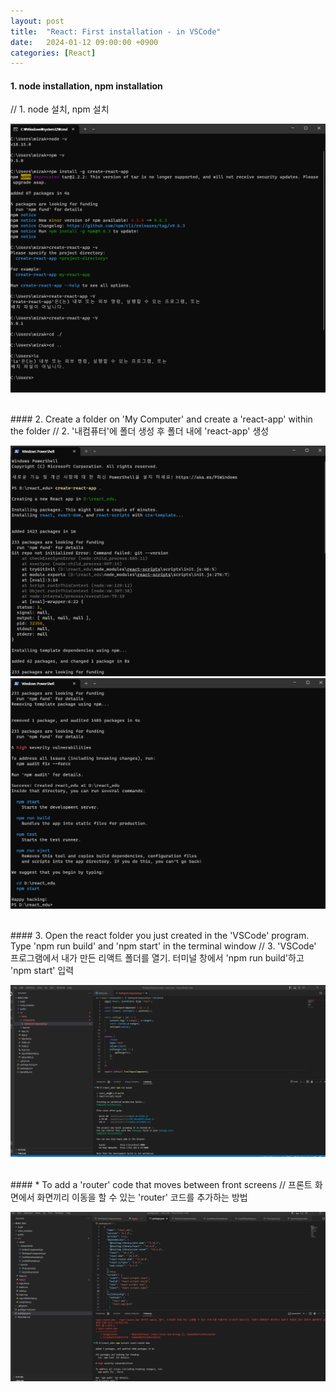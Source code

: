 ```yaml
---
layout: post
title:  "React: First installation - in VSCode"
date:   2024-01-12 09:00:00 +0900
categories: [React]
---
```


#### 1. node installation, npm installation   
// 1. node 설치, npm 설치   
   
![](https://raw.githubusercontent.com/mmmirrra/mmmirrra.github.io/main/_assets/reactInstall1.png)
   
<br>
#### 2. Create a folder on 'My Computer' and create a 'react-app' within the folder   
// 2. '내컴퓨터'에 폴더 생성 후 폴더 내에 'react-app' 생성   
   
![](https://raw.githubusercontent.com/mmmirrra/mmmirrra.github.io/main/_assets/reactInstall2.png)
![](https://raw.githubusercontent.com/mmmirrra/mmmirrra.github.io/main/_assets/reactInstall3.png)
   
<br>
#### 3. Open the react folder you just created in the 'VSCode' program. Type 'npm run build' and 'npm start' in the terminal window   
// 3. 'VSCode' 프로그램에서 내가 만든 리액트 폴더를 열기. 터미널 창에서 'npm run build'하고 'npm start' 입력   
   
![](https://raw.githubusercontent.com/mmmirrra/mmmirrra.github.io/main/_assets/reactInstall4.png)
   
<br>
#### * To add a 'router' code that moves between front screens   
// 프론트 화면에서 화면끼리 이동을 할 수 있는 'router' 코드를 추가하는 방법   
   
![](https://raw.githubusercontent.com/mmmirrra/mmmirrra.github.io/main/_assets/reactInstall5.png)
